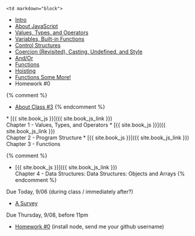 	<td markdown="block">
* [Intro](slides/01/intro.html)
* [About JavaScript](slides/01/javascript.html)
* [Values, Types, and Operators](slides/01/values-types-operators.html)
* [Variables, Built-in Functions](slides/01/variables-control-structures.html)
* [Control Structures](slides/01/conditionals-loops.html)
* [Coercion (Revisited), Casting, Undefined, and Style](slides/01/coercion-casting-undefined.html)
* [And/Or](slides/01/and-or-nan-undefined.html)
* [Functions](slides/01/functions.html)
* [Hoisting](slides/01/hoisting.html)
* [Functions Some More!](slides/01/functions-addendum.html)
* Homework #0

{% comment %}
* [About Class #3](slides/03/meta.html)
{% endcomment %}
</td>
	<td markdown="block">
* [{{ site.book_js }}]({{ site.book_js_link }}) <br> Chapter 1 - Values, Types, and Operators
* [{{ site.book_js }}]({{ site.book_js_link }}) <br> Chapter 2 - Program Structure
* [{{ site.book_js }}]({{ site.book_js_link }}) <br> Chapter 3 - Functions

{% comment %}
* [{{ site.book_js }}]({{ site.book_js_link }}) <br> Chapter 4 - Data Structures: Data Structures: Objects and Arrays
{% endcomment %}
</td>
	<td markdown="block">
Due Today, 9/06 (during class / immediately after?)

* [A Survey](https://docs.google.com/a/nyu.edu/forms/d/e/1FAIpQLScN3qcI_P8BQl6aBbK_-OqIEwdI-qCuwfm_jIrm7IF0o-bi_Q/viewform)

Due Thursday, 9/08, before 11pm

* [Homework #0](homework/00.html) (install node, send me your github username)
</td>
